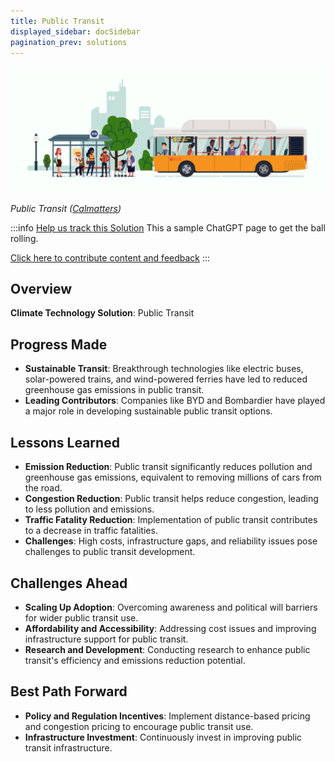 ```yaml
---
title: Public Transit
displayed_sidebar: docSidebar
pagination_prev: solutions
---
```

![](/../static/img/public-transit.webp)

*Public Transit ([Calmatters](https://calmatters.org/commentary/2022/07/restoring-a-sense-of-safety-could-boost-public-transit-ridership/))*

:::info [Help us track this Solution](contribute)
This a sample ChatGPT page to get the ball rolling.

[Click here to contribute content and feedback](contribute)
:::

## Overview
**Climate Technology Solution**: Public Transit

## Progress Made
- **Sustainable Transit**: Breakthrough technologies like electric buses, solar-powered trains, and wind-powered ferries have led to reduced greenhouse gas emissions in public transit.
- **Leading Contributors**: Companies like BYD and Bombardier have played a major role in developing sustainable public transit options.

## Lessons Learned
- **Emission Reduction**: Public transit significantly reduces pollution and greenhouse gas emissions, equivalent to removing millions of cars from the road.
- **Congestion Reduction**: Public transit helps reduce congestion, leading to less pollution and emissions.
- **Traffic Fatality Reduction**: Implementation of public transit contributes to a decrease in traffic fatalities.
- **Challenges**: High costs, infrastructure gaps, and reliability issues pose challenges to public transit development.

## Challenges Ahead
- **Scaling Up Adoption**: Overcoming awareness and political will barriers for wider public transit use.
- **Affordability and Accessibility**: Addressing cost issues and improving infrastructure support for public transit.
- **Research and Development**: Conducting research to enhance public transit's efficiency and emissions reduction potential.

## Best Path Forward
- **Policy and Regulation Incentives**: Implement distance-based pricing and congestion pricing to encourage public transit use.
- **Infrastructure Investment**: Continuously invest in improving public transit infrastructure.
